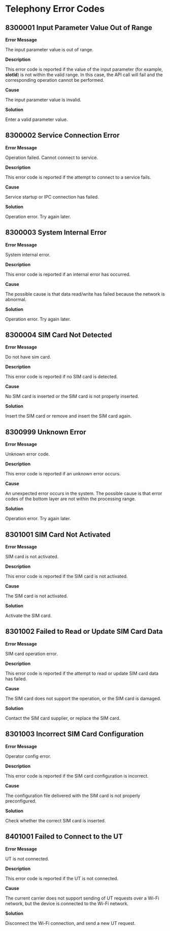 # Telephony Error Codes

## 8300001 Input Parameter Value Out of Range

**Error Message**

The input parameter value is out of range.

**Description**

This error code is reported if the value of the input parameter (for example, **slotId**) is not within the valid range. In this case, the API call will fail and the corresponding operation cannot be performed.

**Cause**

The input parameter value is invalid.

**Solution**

Enter a valid parameter value.



## 8300002 Service Connection Error

**Error Message**

Operation failed. Cannot connect to service.

**Description**

This error code is reported if the attempt to connect to a service fails.

**Cause**

Service startup or IPC connection has failed.

**Solution**

Operation error. Try again later.



## 8300003 System Internal Error

**Error Message**

System internal error.

**Description**

This error code is reported if an internal error has occurred.

**Cause**

The possible cause is that data read/write has failed because the network is abnormal.

**Solution**

Operation error. Try again later.


## 8300004 SIM Card Not Detected

**Error Message**

Do not have sim card.

**Description**

This error code is reported if no SIM card is detected.

**Cause**

No SIM card is inserted or the SIM card is not properly inserted.

**Solution**

Insert the SIM card or remove and insert the SIM card again.


## 8300999 Unknown Error

**Error Message**

Unknown error code.

**Description**

This error code is reported if an unknown error occurs.

**Cause**

An unexpected error occurs in the system. The possible cause is that error codes of the bottom layer are not within the processing range.

**Solution**

Operation error. Try again later.


## 8301001 SIM Card Not Activated

**Error Message**

SIM card is not activated.

**Description**

This error code is reported if the SIM card is not activated.

**Cause**

The SIM card is not activated.

**Solution**

Activate the SIM card.


## 8301002 Failed to Read or Update SIM Card Data

**Error Message**

SIM card operation error.

**Description**

This error code is reported if the attempt to read or update SIM card data has failed.

**Cause**

The SIM card does not support the operation, or the SIM card is damaged.

**Solution**

Contact the SIM card supplier, or replace the SIM card.


## 8301003 Incorrect SIM Card Configuration

**Error Message**

Operator config error.

**Description**

This error code is reported if the SIM card configuration is incorrect.

**Cause**

The configuration file delivered with the SIM card is not properly preconfigured.

**Solution**

Check whether the correct SIM card is inserted.

## 8401001 Failed to Connect to the UT

**Error Message**

UT is not connected.

**Description**

This error code is reported if the UT is not connected.

**Cause**

The current carrier does not support sending of UT requests over a Wi-Fi network, but the device is connected to the Wi-Fi network.

**Solution**

Disconnect the Wi-Fi connection, and send a new UT request.
